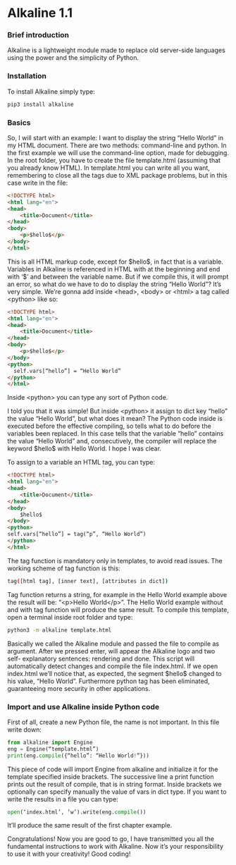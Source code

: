 <h1>Alkaline 1.1</h1>
<h3>Brief introduction</h3>
<p>Alkaline is a lightweight module made to replace old server-side languages using the power and the simplicity of Python.
</p>

<h3>Installation</h3>
<p>
To install Alkaline simply type:

``` bash
pip3 install alkaline
```

<h3>Basics</h3>
<p>So, I will start with an example: I want to display the string “Hello World” in my HTML document. There are two methods: command-line and python. In the first example we will use the command-line option, made for debugging. In the root folder, you have to create the file template.html (assuming that you already know HTML). In template.html you can write all you want, remembering to close all the tags due to XML package problems, but in this case write in the file:</p>

``` html
<!DOCTYPE html>
<html lang="en">
<head>
    <title>Document</title>
</head>
<body>
    <p>$hello$</p>
</body>
</html>
```
<p>
This is all HTML markup code, except for $hello$, in fact that is a variable. Variables in Alkaline is referenced in HTML with at the beginning and end with ‘$’ and between the variable name. But if we compile this, it will prompt an error, so what do we have to do to display the string “Hello World”? It’s very simple.
We’re gonna add inside &lthead>, &ltbody> or &lthtml> a tag called &ltpython> like so:
</p>

```html
<!DOCTYPE html>
<html lang="en">
<head>
    <title>Document</title>
</head>
<body>
    <p>$hello$</p>
</body>
<python>
  self.vars[“hello”] = “Hello World”
</python>
</html>
```
<p>
Inside &ltpython> you can type any sort of Python code.
</p>
<p>
I told you that it was simple! But inside &ltpython> it assign to dict key “hello” the value “Hello World”, but what does it mean? The Python code inside <python> is executed before the effective compiling, so tells what to do before the variables been replaced. In this case tells that the variable “hello” contains the value “Hello World” and, consecutively, the compiler will replace the keyword $hello$ with Hello World. I hope I was clear.
</p>
<p>
To assign to a variable an HTML tag, you can type:
</p>

```html
<!DOCTYPE html>
<html lang="en">
<head>
    <title>Document</title>
</head>
<body>
    $hello$
</body>
<python>
self.vars[“hello”] = tag(“p”, “Hello World”)
</python>
</html>
```

<p>The tag function is mandatory only in templates, to avoid read issues. The working scheme of tag function is this:</p>

``` bash
tag([html tag], [inner text], [attributes in dict])
```

<p>
Tag function returns a string, for example in the Hello World example above the result will be: “&ltp>Hello World&lt/p>”. The Hello World example without and with tag function will produce the same result.
To compile this template, open a terminal inside root folder and type:
</p>

```bash
python3 -m alkaline template.html
```

<p>
Basically we called the Alkaline module and passed the file to compile as argument. After we pressed enter, will appear the Alkaline logo and two self- explanatory sentences: rendering and done. This script will automatically detect changes and compile the file index.html. If we open index.html we’ll notice that, as expected, the segment $hello$ changed to his value, “Hello World”. Furthermore python tag has been eliminated, guaranteeing more security in other applications.
</p>



<h3>Import and use Alkaline inside Python code</h3>
<p>
First of all, create a new Python file, the name is not important. In this file write down:
</p>

``` python
from alkaline import Engine
eng = Engine(“template.html”)
print(eng.compile({“hello”: “Hello World!”}))
```
<p>
This piece of code will import Engine from alkaline and initialize it for the template specified inside brackets. The successive line a print function prints out the result of compile, that is in string format. Inside brackets we optionally can specify manually the value of vars in dict type. If you want to write the results in a file you can type:
</p>

```python
open(‘index.html’, ‘w’).write(eng.compile())
```

<p>
It’ll produce the same result of the first chapter example.
</p>

<p>
Congratulations! Now you are good to go, I have transmitted you all the fundamental instructions to work with Alkaline. Now it’s your responsibility to use it with your creativity! Good coding!
</p>
